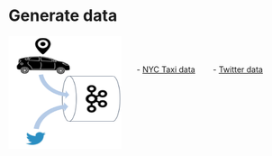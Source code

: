Generate data
=============


<img align="left" width="200" height="200" src="/img/datasources.png">

<br><br><br>
&nbsp;&nbsp;&nbsp;&nbsp;&nbsp;&nbsp; - [NYC Taxi data](taxi)
&nbsp;&nbsp;&nbsp;&nbsp;&nbsp;&nbsp; - [Twitter data](twitter)
